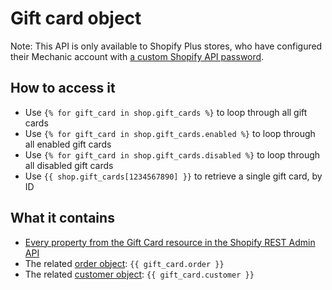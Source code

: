 # Gift card object

Note: This API is only available to Shopify Plus stores, who have configured their Mechanic account with [a custom Shopify API password](https://help.usemechanic.com/en/articles/3486326-using-a-custom-shopify-api-password).

## How to access it

* Use `{% for gift_card in shop.gift_cards %}` to loop through all gift cards
* Use `{% for gift_card in shop.gift_cards.enabled %}` to loop through all enabled gift cards
* Use `{% for gift_card in shop.gift_cards.disabled %}` to loop through all disabled gift cards
*  Use `{{ shop.gift_cards[1234567890] }}` to retrieve a single gift card, by ID

## What it contains

* [Every property from the Gift Card resource in the Shopify REST Admin API](https://shopify.dev/docs/admin-api/rest/reference/plus/giftcard)
* The related [order object](order-object.md): `{{ gift_card.order }}` 
* The related [customer object](rest-admin-api/customer-object.md): `{{ gift_card.customer }}`



